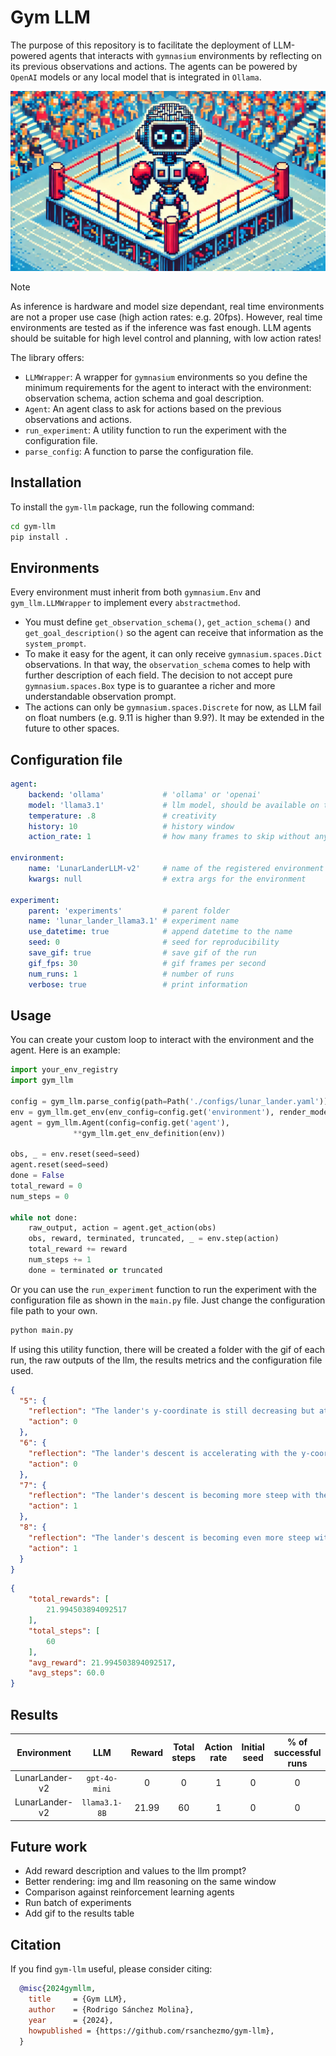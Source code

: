 # Gym LLM
The purpose of this repository is to facilitate the deployment of LLM-powered agents that interacts with `gymnasium` environments by reflecting on its previous observations and actions.
The agents can be powered by `OpenAI` models or any local model that is integrated in `Ollama`. 

![gym-llm](./doc/gym-llm.png)


> [!NOTE] 
> As inference is hardware and model size dependant, real time environments are not a proper use case (high action rates: e.g. 20fps). However, real time environments are tested as if the inference was fast enough. LLM agents should be suitable for high level control and planning, with low action rates!

The library offers:
- `LLMWrapper`: A wrapper for `gymnasium` environments so you define the minimum requirements for the agent to interact with the environment: observation schema, action schema and goal description.
- `Agent`: An agent class to ask for actions based on the previous observations and actions.
- `run_experiment`: A utility function to run the experiment with the configuration file.
- `parse_config`: A function to parse the configuration file.

## Installation
To install the `gym-llm` package, run the following command:
```bash
cd gym-llm
pip install .
```

## Environments
Every environment must inherit from both `gymnasium.Env` and `gym_llm.LLMWrapper` to implement every `abstractmethod`.

- You must define `get_observation_schema()`, `get_action_schema()` and `get_goal_description()` so the agent
can receive that information as the `system_prompt`.
- To make it easy for the agent, it can only receive `gymnasium.spaces.Dict` observations. In that way, the `observation_schema` comes to help with further description of each field. The decision to not accept 
pure `gymnasium.spaces.Box` type is to guarantee a richer and more understandable observation prompt. 
- The actions can only be `gymnasium.spaces.Discrete` for now, as LLM fail on float numbers (e.g. 9.11 is higher than 9.9?). It may be extended in the future to other spaces.

## Configuration file
```yaml
agent:
    backend: 'ollama'             # 'ollama' or 'openai'
    model: 'llama3.1'             # llm model, should be available on the backend
    temperature: .8               # creativity
    history: 10                   # history window
    action_rate: 1                # how many frames to skip without any action

environment:
    name: 'LunarLanderLLM-v2'     # name of the registered environment
    kwargs: null                  # extra args for the environment
  
experiment:
    parent: 'experiments'         # parent folder
    name: 'lunar_lander_llama3.1' # experiment name
    use_datetime: true            # append datetime to the name
    seed: 0                       # seed for reproducibility
    save_gif: true                # save gif of the run
    gif_fps: 30                   # gif frames per second
    num_runs: 1                   # number of runs
    verbose: true                 # print information  
```

## Usage
You can create your custom loop to interact with the environment and the agent. Here is an example:
```python
import your_env_registry
import gym_llm

config = gym_llm.parse_config(path=Path('./configs/lunar_lander.yaml'))
env = gym_llm.get_env(env_config=config.get('environment'), render_mode='human')
agent = gym_llm.Agent(config=config.get('agent'),
              **gym_llm.get_env_definition(env))

obs, _ = env.reset(seed=seed)
agent.reset(seed=seed)
done = False
total_reward = 0
num_steps = 0

while not done:
    raw_output, action = agent.get_action(obs)
    obs, reward, terminated, truncated, _ = env.step(action)
    total_reward += reward
    num_steps += 1
    done = terminated or truncated
```

Or you can use the `run_experiment` function to run the experiment with the configuration file as shown in the `main.py` file. Just change the configuration file path to your own.

```bash
python main.py
```
If using this utility function, there will be created a folder with the gif of each run, the raw outputs of the llm, the results metrics and the configuration file used.
```json
{
  "5": {
    "reflection": "The lander's y-coordinate is still decreasing but at a slower rate, and its x-coordinate and z-coordinate are increasing. The lander's angular velocity has changed direction, now pointing in the positive angular direction. This could indicate that the lander is starting to descend or level out.",
    "action": 0
  },
  "6": {
    "reflection": "The lander's descent is accelerating with the y-coordinate continuing to decrease and its z-coordinate increasing. The angular velocity remains in a positive direction, indicating the lander is likely to continue descending.",
    "action": 0
  },
  "7": {
    "reflection": "The lander's descent is becoming more steep with the y-coordinate decreasing rapidly and its z-coordinate increasing significantly. The angular velocity remains positive, indicating a likely continued downward trajectory.",
    "action": 1
  },
  "8": {
    "reflection": "The lander's descent is becoming even more steep with the y-coordinate decreasing rapidly and its z-coordinate increasing significantly. The angular velocity has increased in magnitude, but still points in a positive direction. This could indicate that the lander is starting to correct its course or prepare for landing.",
    "action": 1
  }
}
```

```json
{
    "total_rewards": [
        21.994503894092517
    ],
    "total_steps": [
        60
    ],
    "avg_reward": 21.994503894092517,
    "avg_steps": 60.0
}
```

## Results
| **Environment** |    **LLM**    | **Reward** | **Total steps** | **Action rate** | **Initial seed** | **% of successful runs** |
|:---------------:|:-------------:|:----------:|:---------------:|:---------------:|:----------------:|:------------------------:|
| LunarLander-v2  | `gpt-4o-mini` |     0      |        0        |        1        |        0         |            0             |
| LunarLander-v2  | `llama3.1-8B` |   21.99    |       60        |        1        |        0         |            0             |



## Future work
- Add reward description and values to the llm prompt?
- Better rendering: img and llm reasoning on the same window
- Comparison against reinforcement learning agents
- Run batch of experiments
- Add gif to the results table

## Citation
If you find `gym-llm` useful, please consider citing:

```bibtex
  @misc{2024gymllm,
    title     = {Gym LLM},
    author    = {Rodrigo Sánchez Molina},
    year      = {2024},
    howpublished = {https://github.com/rsanchezmo/gym-llm},
  }
```